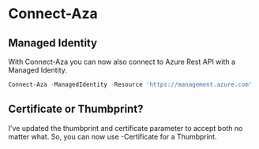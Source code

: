 # Connect-Aza
## Managed Identity
With Connect-Aza you can now also connect to Azure Rest API with a Managed Identity. 
```PowerShell
Connect-Aza -ManagedIdentity -Resource 'https://management.azure.com'
```
## Certificate or Thumbprint? 
I've updated the thumbprint and certificate parameter to accept both no matter what. So, you can now use -Certificate for a Thumbprint. 